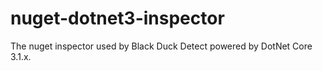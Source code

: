 # nuget-dotnet3-inspector
The nuget inspector used by Black Duck Detect powered by DotNet Core 3.1.x.
